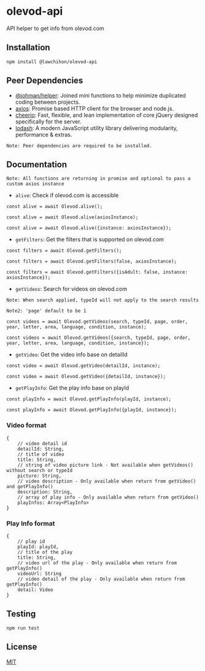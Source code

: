 # olevod-api
API helper to get info from olevod.com


## Installation

```
npm install @lawchihon/olevod-api
```

## Peer Dependencies
- [@johman/helper](https://www.npmjs.com/package/@johman/helper): Joined mini functions to help minimize duplicated coding between projects.
- [axios](https://github.com/axios/axios): Promise based HTTP client for the browser and node.js.
- [cheerio](https://github.com/cheeriojs/cheerio): Fast, flexible, and lean implementation of core jQuery designed specifically for the server.
- [lodash](https://github.com/lodash/lodash): A modern JavaScript utility library delivering modularity, performance & extras.

`Note: Peer dependencies are required to be installed.`

## Documentation
`Note: All functions are returning in promise and optional to pass a custom axios instance`

- `alive`: Check if olevod.com is accessible

```
const alive = await Olevod.alive();
```

```
const alive = await Olevod.alive(axiosInstance);
```

```
const alive = await Olevod.alive({instance: axiosInstance});
```

- `getFilters`: Get the filters that is supported on olevod.com

```
const filters = await Olevod.getFilters();
```

```
const filters = await Olevod.getFilters(false, axiosInstance);
```

```
const filters = await Olevod.getFilters({isAdult: false, instance: axiosInstance});
```

- `getVideos`: Search for videos on olevod.com

`Note: When search applied, typeId will not apply to the search results`

`Note2: 'page' default to be 1`

```
const videos = await Olevod.getVideos(search, typeId, page, order, year, letter, area, language, condition, instance);
```

```
const videos = await Olevod.getVideos({search, typeId, page, order, year, letter, area, language, condition, instance});
```

- `getVideo`: Get the video info base on detailId

```
const video = await Olevod.getVideo(detailId, instance);
```

```
const video = await Olevod.getVideo({detailId, instance});
```

- `getPlayInfo`: Get the play info base on playId

```
const playInfo = await Olevod.getPlayInfo(playId, instance);
```

```
const playInfo = await Olevod.getPlayInfo({playId, instance});
```

### Video format
```
{
    // video detail id
    detailId: String,
    // title of video
    title: String,
    // string of video picture link - Not available when getVideos() without search or typeId
    picture: String,
    // video description - Only available when return from getVideo() and getPlayInfo()
    description: String,
    // array of play info - Only available when return from getVideo()
    playInfos: Array<PlayInfo>
}
```

### Play Info format
```
{
    // play id
    playId: playId,
    // title of the play
    title: String,
    // video url of the play - Only available when return from getPlayInfo()
    videoUrl: String
    // video detail of the play - Only available when return from getPlayInfo()
    detail: Video
}
```

## Testing

```
npm run test
```

## License
[MIT](LICENSE)
